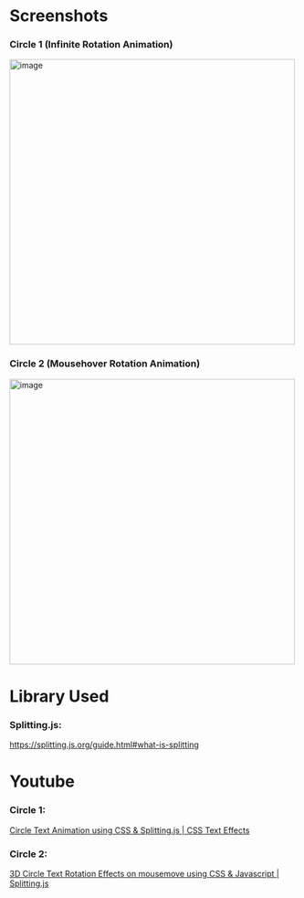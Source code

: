 # Screenshots
### Circle 1 (Infinite Rotation Animation)
<img width="500" alt="image" src="https://user-images.githubusercontent.com/42660669/229922507-20e30f2b-ba89-427e-b78c-411e80b903b0.png">

### Circle 2 (Mousehover Rotation Animation)
<img width="500" alt="image" src="https://user-images.githubusercontent.com/42660669/229922584-5c87b38d-a8fe-4ff3-a9f4-e62287dd2760.png">

# Library Used
### Splitting.js: 
https://splitting.js.org/guide.html#what-is-splitting

# Youtube
### Circle 1:
[Circle Text Animation using CSS & Splitting.js | CSS Text Effects](https://www.youtube.com/watch?v=yfwD-AKRCcA)

### Circle 2:
[3D Circle Text Rotation Effects on mousemove using CSS & Javascript | Splitting.js](https://www.youtube.com/watch?v=QvERvfZl8qc)

